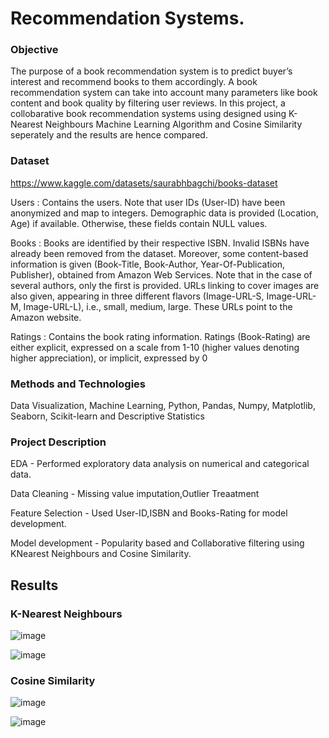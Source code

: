 # Recommendation Systems.

### Objective

The purpose of a book recommendation system is to predict buyer’s interest and recommend books to them accordingly. A book recommendation system can take into account many parameters like book content and book quality by filtering user reviews. 
In this project, a collobarative book recommendation systems using designed using K-Nearest Neighbours Machine Learning Algorithm and Cosine Similarity seperately and the results are hence compared.

### Dataset
https://www.kaggle.com/datasets/saurabhbagchi/books-dataset

Users : Contains the users. Note that user IDs (User-ID) have been anonymized and map to integers. Demographic data is provided (Location, Age) if available. Otherwise, these fields contain NULL values.

Books : Books are identified by their respective ISBN. Invalid ISBNs have already been removed from the dataset. Moreover, some content-based information is given (Book-Title, Book-Author, Year-Of-Publication, Publisher), obtained from Amazon Web Services. Note that in the case of several authors, only the first is provided. URLs linking to cover images are also given, appearing in three different flavors (Image-URL-S, Image-URL-M, Image-URL-L), i.e., small, medium, large. These URLs point to the Amazon website.

Ratings : Contains the book rating information. Ratings (Book-Rating) are either explicit, expressed on a scale from 1-10 (higher values denoting higher appreciation), or implicit, expressed by 0

### Methods and Technologies
Data Visualization, Machine Learning, Python, Pandas, Numpy, Matplotlib, Seaborn, Scikit-learn and Descriptive Statistics

### Project Description

EDA - Performed exploratory data analysis on numerical and categorical data.

Data Cleaning - Missing value imputation,Outlier Treaatment

Feature Selection - Used User-ID,ISBN and Books-Rating for model development.

Model development - Popularity based and Collaborative filtering using KNearest Neighbours and Cosine Similarity.

## Results

### K-Nearest Neighbours

![image](https://user-images.githubusercontent.com/61462986/215546961-eee7893b-ee6c-4f8d-b0dc-6efa01a4f8b2.png)

![image](https://user-images.githubusercontent.com/61462986/215547038-60e4b599-86b2-43ef-80e1-bf7b5c2b7131.png)

### Cosine Similarity

![image](https://user-images.githubusercontent.com/61462986/215547246-dfbb5ee3-58a1-4691-8058-27e1a27ce5ca.png)

![image](https://user-images.githubusercontent.com/61462986/215547429-0e0b045a-294b-42a5-bdef-4bf4b494ed81.png)


